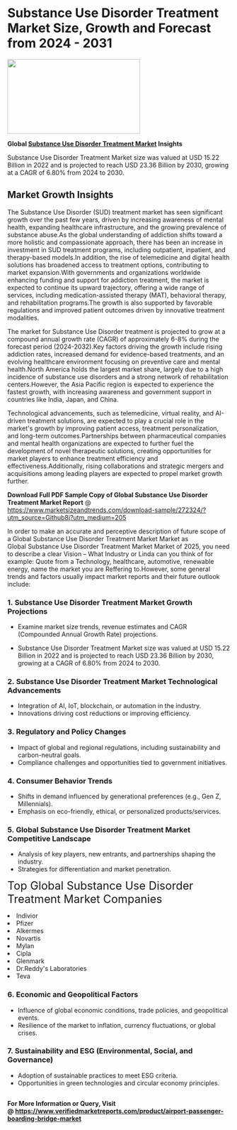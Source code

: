 <H1>Substance Use Disorder Treatment Market Size, Growth and Forecast from 2024 - 2031</H1><img class="aligncenter size-medium wp-image-584254" src="https://thirdeyenews.in/wp-content/uploads/2024/09/Global-Market-Research-300x168.jpeg" alt="" width="300" height="168" /><p><strong>Global&nbsp;<a href="https://www.marketsizeandtrends.com/download-sample/272324/?utm_source=Github8j?utm_medium=205">Substance Use Disorder Treatment Market</a> Insights</strong></p><p>Substance Use Disorder Treatment Market size was valued at USD 15.22 Billion in 2022 and is projected to reach USD 23.36 Billion by 2030, growing at a CAGR of 6.80% from 2024 to 2030.</p><p><h2>Market Growth Insights</h2> <p>The Substance Use Disorder (SUD) treatment market has seen significant growth over the past few years, driven by increasing awareness of mental health, expanding healthcare infrastructure, and the growing prevalence of substance abuse.As the global understanding of addiction shifts toward a more holistic and compassionate approach, there has been an increase in investment in SUD treatment programs, including outpatient, inpatient, and therapy-based models.In addition, the rise of telemedicine and digital health solutions has broadened access to treatment options, contributing to market expansion.With governments and organizations worldwide enhancing funding and support for addiction treatment, the market is expected to continue its upward trajectory, offering a wide range of services, including medication-assisted therapy (MAT), behavioral therapy, and rehabilitation programs.The growth is also supported by favorable regulations and improved patient outcomes driven by innovative treatment modalities.</p> <p>The market for Substance Use Disorder treatment is projected to grow at a compound annual growth rate (CAGR) of approximately 6-8% during the forecast period (2024-2032).Key factors driving the growth include rising addiction rates, increased demand for evidence-based treatments, and an evolving healthcare environment focusing on preventive care and mental health.North America holds the largest market share, largely due to a high incidence of substance use disorders and a strong network of rehabilitation centers.However, the Asia Pacific region is expected to experience the fastest growth, with increasing awareness and government support in countries like India, Japan, and China.</p> <p>Technological advancements, such as telemedicine, virtual reality, and AI-driven treatment solutions, are expected to play a crucial role in the market's growth by improving patient access, treatment personalization, and long-term outcomes.Partnerships between pharmaceutical companies and mental health organizations are expected to further fuel the development of novel therapeutic solutions, creating opportunities for market players to enhance treatment efficiency and effectiveness.Additionally, rising collaborations and strategic mergers and acquisitions among leading players are expected to propel market growth further.</p> <p><span class=""><strong>Download Full PDF Sample Copy of Global Substance Use Disorder Treatment Market Report</strong> @ <a href="https://www.marketsizeandtrends.com/download-sample/272324/?utm_source=Github8j?utm_medium=205" target="_blank">https://www.marketsizeandtrends.com/download-sample/272324/?utm_source=Github8j?utm_medium=205</a></span></p><p>In order to make an accurate and perceptive description of future scope of a Global&nbsp;Substance Use Disorder Treatment Market Market as Global&nbsp;Substance Use Disorder Treatment Market Market of 2025, you need to describe a clear Vision &ndash; What Industry or Linda can you think of for example: Quote from a Technology, healthcare, automotive, renewable energy, name the market you are Reffering to.However, some general trends and factors usually impact market reports and their future outlook include:</p><h3>1.&nbsp;<strong>Substance Use Disorder Treatment Market Growth Projections</strong></h3><ul><li>Examine market size trends, revenue estimates and CAGR (Compounded Annual Growth Rate) projections.</li><li><p>Substance Use Disorder Treatment Market size was valued at USD 15.22 Billion in 2022 and is projected to reach USD 23.36 Billion by 2030, growing at a CAGR of 6.80% from 2024 to 2030.</p></li></ul><h3>2.&nbsp;<strong>Substance Use Disorder Treatment Market Technological Advancements</strong></h3><ul><li>Integration of AI, IoT, blockchain, or automation in the industry.</li><li>Innovations driving cost reductions or improving efficiency.</li></ul><h3>3.&nbsp;<strong>Regulatory and Policy Changes</strong></h3><ul><li>Impact of global and regional regulations, including sustainability and carbon-neutral goals.</li><li>Compliance challenges and opportunities tied to government initiatives.</li></ul><h3>4.&nbsp;<strong>Consumer Behavior Trends</strong></h3><ul><li>Shifts in demand influenced by generational preferences (e.g., Gen Z, Millennials).</li><li>Emphasis on eco-friendly, ethical, or personalized products/services.</li></ul><h3>5.&nbsp;<strong>Global Substance Use Disorder Treatment Market Competitive Landscape</strong></h3><ul><li>Analysis of key players, new entrants, and partnerships shaping the industry.</li><li>Strategies for differentiation and market penetration.</li></ul><p data-pm-slice="1 1 []"><span style="color: inherit; font-family: inherit; font-size: 25px;">Top Global Substance Use Disorder Treatment Market Companies</span></p><div class="" data-test-id=""><p><li>Indivior</li><li> Pfizer</li><li> Alkermes</li><li> Novartis</li><li> Mylan</li><li> Cipla</li><li> Glenmark</li><li> Dr.Reddy's Laboratories</li><li> Teva</li></p></div><h3>6.&nbsp;<strong>Economic and Geopolitical Factors</strong></h3><ul><li>Influence of global economic conditions, trade policies, and geopolitical events.</li><li>Resilience of the market to inflation, currency fluctuations, or global crises.</li></ul><h3>7.&nbsp;<strong>Sustainability and ESG (Environmental, Social, and Governance)</strong></h3><ul><li>Adoption of sustainable practices to meet ESG criteria.</li><li>Opportunities in green technologies and circular economy principles.</li></ul><h2><strong style="font-size: 14px;">For More Information or Query, Visit @&nbsp;</strong><a style="background-color: #ffffff; font-size: 14px;" href="https://www.marketsizeandtrends.com/report/substance-use-disorder-treatment-market/" target="_blank">https://www.verifiedmarketreports.com/product/airport-passenger-boarding-bridge-market</a></h2>